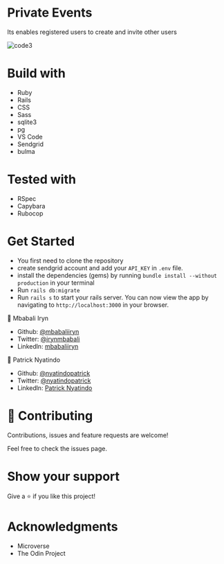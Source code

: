 # Private Events
Its enables registered users to create and invite other users

![code3](https://user-images.githubusercontent.com/48393059/83023988-543a3380-a036-11ea-8cc9-15ae1c9de087.png )

# Build with

- Ruby
- Rails
- CSS
- Sass
- sqlite3
- pg
- VS Code
- Sendgrid
- bulma

# Tested with
- RSpec
- Capybara
- Rubocop

# Get Started

- You first need to clone the repository
- create sendgrid account and add your `API_KEY` in `.env` file.
- install the dependencies (gems) by running `bundle install --without production` in your terminal
- Run `rails db:migrate`
- Run `rails s` to start your rails server. You can now view the app by navigating to `http://localhost:3000` in your browser.

👤 Mbabali Iryn

- Github: [@mbabaliiryn](https://github.com/mbabaliiryn)
- Twitter: [@irynmbabali](https://twitter.com/irynmbabali)
- Linkedln: [mbabaliiryn](https://www.linkedin.com/in/mbabaliiryn)


👤 Patrick Nyatindo

- Github: [@nyatindopatrick](https://github.com/nyatindopatrick)
- Twitter: [@nyatindopatrick](https://twitter.com/nyatindopatrick)
- Linkedln: [Patrick Nyatindo](https://www.linkedin.com/in/nyatindopateick)
# 🤝 Contributing

Contributions, issues and feature requests are welcome!

Feel free to check the issues page.

# Show your support

Give a ⭐️ if you like this project!

# Acknowledgments

- Microverse
- The Odin Project

